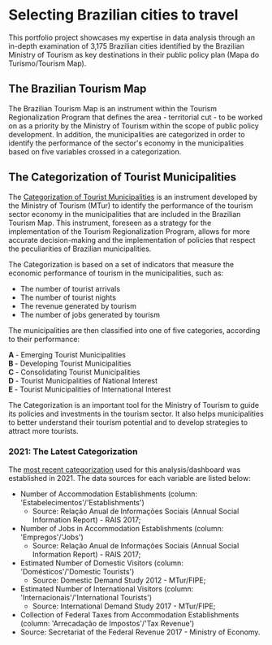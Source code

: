 # Selecting Brazilian cities to travel
This portfolio project showcases my expertise in data analysis through an in-depth examination of 3,175 Brazilian cities identified by the Brazilian Ministry of Tourism as key destinations in their public policy plan (Mapa do Turismo/Tourism Map).

## The Brazilian Tourism Map

The Brazilian Tourism Map is an instrument within the Tourism Regionalization Program that defines the area - territorial cut - to be worked on as a priority by the Ministry of Tourism within the scope of public policy development. In addition, the municipalities are categorized in order to identify the performance of the sector's economy in the municipalities based on five variables crossed in a categorization.

## The Categorization of Tourist Municipalities

The [Categorization of Tourist Municipalities](http://www.regionalizacao.turismo.gov.br/images/conteudo/Perguntas_espostas_Categorizacao_2019.pdf) is an instrument developed by the Ministry of Tourism (MTur) to identify the performance of the tourism sector economy in the municipalities that are included in the Brazilian Tourism Map. This instrument, foreseen as a strategy for the implementation of the Tourism Regionalization Program, allows for more accurate decision-making and the implementation of policies that respect the peculiarities of Brazilian municipalities.

The Categorization is based on a set of indicators that measure the economic performance of tourism in the municipalities, such as:
- The number of tourist arrivals
- The number of tourist nights
- The revenue generated by tourism
- The number of jobs generated by tourism

The municipalities are then classified into one of five categories, according to their performance:

<b> A </b> - Emerging Tourist Municipalities <br>
<b> B </b> - Developing Tourist Municipalities <br>
<b> C </b> - Consolidating Tourist Municipalities <br>
<b> D </b> - Tourist Municipalities of National Interest <br>
<b> E </b> - Tourist Municipalities of International Interest <br>

The Categorization is an important tool for the Ministry of Tourism to guide its policies and investments in the tourism sector. It also helps municipalities to better understand their tourism potential and to develop strategies to attract more tourists.

### 2021: The Latest Categorization

The [most recent categorization](https://www.gov.br/pt-br/servicos/mapa-do-turismo-brasileiro) used for this analysis/dashboard was established in 2021. The data sources for each variable are listed below:

- Number of Accommodation Establishments (column: 'Estabelecimentos'/'Establishments') <br>
  - Source:  Relação Anual de Informações Sociais (Annual Social Information Report) - RAIS 2017; <br>
- Number of Jobs in Accommodation Establishments (column: 'Empregos'/'Jobs') <br>
  - Source: Relação Anual de Informações Sociais (Annual Social Information Report) - RAIS 2017; <br>
- Estimated Number of Domestic Visitors (column: 'Domésticos'/'Domestic Tourists')<br> 
  - Source: Domestic Demand Study 2012 - MTur/FIPE; <br>
- Estimated Number of International Visitors (column: 'Internacionais'/'International Tourists') <br>
  - Source: International Demand Study 2017 - MTur/FIPE; <br>
-  Collection of Federal Taxes from Accommodation Establishments (column: 'Arrecadação de Impostos'/'Tax Revenue') <br>
  - Source: Secretariat of the Federal Revenue 2017 - Ministry of Economy.
